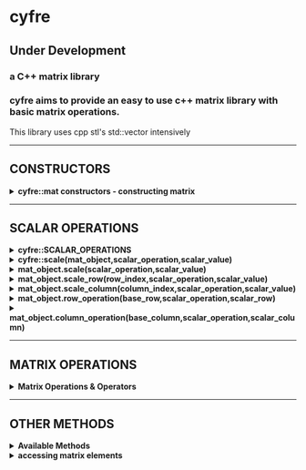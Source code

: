 # cyfre
## Under Development

### a C++ matrix library

### cyfre aims to provide an easy to use c++ matrix library with basic matrix operations.

This library uses cpp stl's std::vector intensively

--------------------------------------------------

## CONSTRUCTORS

<details>
<summary><b>cyfre::mat constructors - constructing matrix</b></summary>
<br>

```c++
#include <iostream>
#include <cyfre.hpp>

#define SQUARE_LENGTH 5
#define DEFAULT_VALUE 15
#define ROW_LEN 10
#define COL_LEN 20

int main()
{

  cyfre::mat<int> idet(cyfre::IDENTITY,SQUARE_LENGTH);   // creates a 5x5 matrix, all values in main diagonal is 1
  
  cyfre::mat<int> scal(cyfre::SCALAR,7,DEFAULT_VALUE);   // creates a 7x7 matrix, all values in main diagonal is 15
  
  cyfre::mat<int> nill(cyfre::NULLZERO,SQUARE_LENGTH);   // creates a 5x5 matrix, where all values are 0 
  
  cyfre::mat<int> rect(ROW_LEN,COL_LEN,DEFAULT_VALUE); // creates a 10x20 matrix, where all values are 15
  
  cyfre::mat<int> costum(   // creates the matrix displayed below, converts it into a 2d vector
    {{1,2,3},
     {4,5,6},
     {7,8,9}
  });
  
  return 0;
}

```
</details>

--------------------------------------------------

## SCALAR OPERATIONS

<!--=====================================================================================-->
<details>
<summary><b>cyfre::SCALAR_OPERATIONS</b></summary>
<br>
  
  **defined** :
  ```c++
  cyfre::SCALAR_OPERATIONS{ADD,SUB,MUL,DIV}
  ```

  <br>

  **use :**
  *cyfre::SCALAR_OPERATION* <br>
  ex:
  ```c++
  cyfre::ADD``` to select addition
  ```

<!--=====================================================================================-->
</details>

<details>
<summary><b>cyfre::scale(mat_object,scalar_operation,scalar_value)</b></summary>
<br>

### returns a scaled matrix of the original one, see example below

```c++
cyfre::mat mat_object({{1,2},
                       {3,4}});

cyfre::mat a = cyfre::scale(mat_object,cyfre::ADD,2);

// a = [[3,4],
//      [5,6]]
```

</details>

<!--=====================================================================================-->
<details>
<summary><b>mat_object.scale(scalar_operation,scalar_value)</b></summary>
<br>

### scales all the elements of the matrix with the give operation [changes the matrix itself]

```c++
cyfre::mat mat_object({{1,2},
                       {3,4}});

mat_object.scale(cyfre::SUB,2);

// mat_object = [[-1,0],
//               [ 1,2]]
```

</details>

<!--=====================================================================================-->
<details>
<summary><b>mat_object.scale_row(row_index,scalar_operation,scalar_value)</b></summary>
<br>

### scales all the elements of the row with the give operation [changes the matrix itself]

```c++
cyfre::mat mat_object({{1,2},
                       {3,4}});

mat_object.scale_row(0,cyfre::MUL,2);

// mat_object = [[2,4],
//               [3,4]]
```

multiply all elements of the row '0' to 3, changes the original matrix

</details>

<!--=====================================================================================-->
<details>
<summary><b>mat_object.scale_column(column_index,scalar_operation,scalar_value)</b></summary>
<br>

### scales all the elements of the column with the give operation [changes the matrix itself]

```c++
cyfre::mat mat_object({{2,4},
                       {6,8}});

mat_object.scale_column(0,cyfre::DIV,2);

// mat_object = [[1,4],
//               [3,8]]
```

divides all elements of the column '1' to 2, changes the original matrix

</details>

<!--=====================================================================================-->
<details>
<summary><b>mat_object.row_operation(base_row,scalar_operation,scalar_row)</b></summary>
<br>

### scales all the elements of the row with the give operation [changes the matrix itself]

```c++
cyfre::mat mat_object({{1,2,3},
                       {4,5,6},
                       {7,8,9}});

mat_object.row_operation(1,cyfre::MUL,2);

// mat_object = [[ 1, 2, 3],
//               [28,40,54],
//               [ 7, 8, 9]]
```
</details>

<!--=====================================================================================-->
<details>
<summary><b>mat_object.column_operation(base_column,scalar_operation,scalar_column)</b></summary>
<br>

### scales all the elements of the column with the give operation [changes the matrix itself]

```c++
cyfre::mat mat_object({{1,2,3},
                       {4,5,6},
                       {7,8,9}});

mat_object.column_operation(2,cyfre::DIV,3);

// mat_object = [[ 1, 2, 1],
//               [ 4, 4, 2],
//               [ 7, 8, 3]]
```
</details>

--------------------------------------------------

## MATRIX OPERATIONS
  
<details>
<summary><b>Matrix Operations & Operators</b></summary>
<br>

  - addition(+)
  - subtraction(-)
  - multiplication(*)
  - hadamard product(mat::hadamard())
  
```c++
#include <iostream>
#include <cyfre.hpp>

int main()
{
  cyfre::mat<int> squared_matrix, doubled_matrix, zero_matrix;
  cyfre::mat<int> product_matrix, half_values;
  cyfre::mat<int> origin_matrix(
    {{1,2,3},
     {4,5,6},
     {7,8,9}
  });
  

  // you can use the +,-,*,/ operators to perform matrix addition, subtraction, and multiplication
  
  doubled_matrix = origin_matrix + origin_matrix;
  zero_matrix    = origin_matrix - orignial_matrix;
  squared_matrix = origin_matrix * origin_matrix;
  half_values    = origin_matrix / origin_matrix;
  

  // not to be confused with matrix multiplication, hadamard product multiply two matrix element by element only
  
  product_matrix = mat::hadamard(origin_matrix,origin_matrix);

  return 0;
}

```
</details>
  
--------------------------------------------------

## OTHER METHODS
  
<details>
<summary><b>Available Methods</b></summary>
<br>

```c++
#include <iostream>
#include <cyfre.hpp>

int main()
{
  
  cyfre::mat<int> back, t;
  cyfre::mat<int> origin_matrix(
    {{1,2,3},
     {4,5,6},
     {7,8,9}
  });
  
  
  // sums
  
  int total_sum = origin_matrix.total();
  int main_diagonal_total_sum  = origin_matrix.trace();
  
  
  
  // getting rows & column as vectors
  
  std::vector<int> first_row = origin_matrix.row(0);  
  std::vector<int> second_column = origin_matrix.column(1);
  
  
  
  // getting rows & columns as a collection of iterators
  
  std::vector<typename std::vector<int>::const_iterator> first_row_iterators = origin_matrix.row_iterators(0);
  std::vector<typename std::vector<int>::const_iterator> second_column_iterators = origin_matrix.column_iterators(1);
  
  
  
  // transpose of a matrix
  
  t = origin_matrix.get_transpose(); // return a new transposed matrix
  t.transpose();  // transpose itself
  back = t;
  
  
  
  return 0;
}

```
</details>
  
<details>
<summary><b>accessing matrix elements</b></summary>
<br>

```c++
#include <iostream>
#include <cyfre.hpp>

int main()
{
  cyfre::mat<int> a, b, c, d;
  cyfre::mat<int> nums(
    {{1,2,3},
     {4,5,6},
     {7,8,9}
  });
  
  for(size_t i=0; i<nums.height; ++i)
  {
    for(size_t j=0; j<nums.width; ++j)
    {
      // the .matrix is a 2d vector member of the mat class, so you can treat it and use it like a 2d vector
      std::cout<<nums.matrix[i][j]<<'\t';
    }
    std::cout<<'\n';
  }
  
  return 0;
}

```
  
</details>
